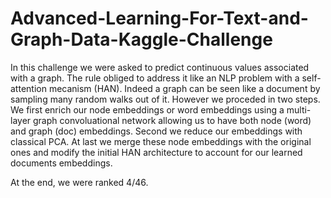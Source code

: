 # Advanced-Learning-For-Text-and-Graph-Data-Kaggle-Challenge

In this challenge we were asked to predict continuous values associated with a graph. The rule obliged to address it 
like an NLP problem with a self-attention mecanism (HAN). Indeed a graph can be seen like a document by sampling many random walks out 
of it. However we proceded in two steps. We first enrich our node embeddings or word embeddings using a multi-layer graph convoluational 
network allowing us to have both node (word) and graph (doc) embeddings. Second we reduce our embeddings with classical PCA. 
At last we merge these node embeddings with the original ones and modify the initial HAN architecture to account for our learned 
documents embeddings.

At the end, we were ranked 4/46.
